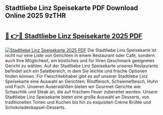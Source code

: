 ## Stadtliebe Linz Speisekarte PDF Download Online 2025 9zTHR

# <h2><a href="http://gcaugqy.nevu.top/?p=Stadtliebe+Linz+Speisekarte">🔗 👉🔴 Stadtliebe Linz Speisekarte 2025 PDF</a></h2>

[![Stadtliebe Linz Speisekarte 2025 PDF](https://i.imgur.com/dBaPXMq.png)](http://gcaugqy.nevu.top/?p=Stadtliebe+Linz+Speisekarte)
Die Stadtliebe Linz Speisekarte ist nicht nur eine Liste von Gerichten in einem Restaurant oder Café, sondern auch Ihre Möglichkeit, ein köstliches und für Ihren Geschmack geeignetes Gericht zu wählen. Auf der Stadtliebe Linz Speisekarte unseres Restaurants befindet sich ein Salatbereich, in dem Sie leichte und frische Optionen finden können. Für Fleischliebhaber gibt es auf unserer Stadtliebe Linz Speisekarte eine Auswahl an Gerichten: Rindfleisch, Schweinefleisch, Huhn und Fisch. Unseren Auserwählten bieten wir Gourmet-Gerichte wie Schaschlik und Steak an, die auf frischem Feuer zubereitet werden. Unsere Stadtliebe Linz Speisekarte bietet eine große Auswahl an Desserts, von traditionellen Torten und Kuchen bis hin zu exquisiten Crème Brûlée und Schokoladenkapsel-Desserts.
